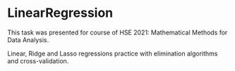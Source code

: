 # LinearRegression
This task was presented for course of HSE 2021: Mathematical Methods for Data Analysis.

Linear, Ridge and Lasso regressions practice with elimination algorithms and cross-validation. 
